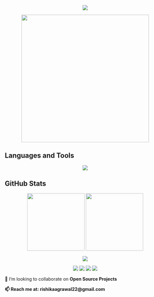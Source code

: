 <!-- Animated Header -->
<p align="center">
  <img src="https://readme-typing-svg.herokuapp.com?font=Raleway&weight=600&size=32&color=C084F5&center=true&vCenter=true&width=850&height=70&lines=Hey+👋+I'm+Rishika;MERN+Stack+Developer+'+💻+';Always+Learning+🚀" />
</p>

<p align="center">
  <img src="https://user-images.githubusercontent.com/74038190/219923809-b86dc415-a0c2-4a38-bc88-ad6cf06395a8.gif" width="400" />
</p>

<!--<p align="center">
  <img src="https://user-images.githubusercontent.com/74038190/212284145-bf2c01a8-c448-4f1a-b911-996024c84606.gif" width="400" />
</p> -->

## Languages and Tools
<p align="center">
  <img src="https://skillicons.dev/icons?i=html,css,react,nextjs,tailwind,sass,vite,redux,nodejs,express,python,java,rust,mongodb,postgres,mysql,redis,appwrite,firebase,aws,azure,vercel,git,github,linux,postman" />
</p>


## GitHub Stats  
<p align="center">
  <img src="https://github-readme-stats.vercel.app/api?username=Rishika-993&show_icons=true&hide_border=true&theme=tokyonight" height="180em"/>
  <img src="https://github-readme-stats.vercel.app/api/top-langs/?username=Rishika-993&layout=compact&hide_border=true&theme=tokyonight&hide=jupyter%20notebook" height="180em"/>
</p>


<p align="center">
  <img src="https://github-readme-streak-stats.herokuapp.com?user=Rishika-993&theme=tokyonight&hide_border=true" />
</p>

<!-- <p align="center">
  <img src="https://github.com/Rishika-993/Rishika-993/blob/output/github-contribution-grid-snake.svg" alt="snake animation"/>
</p> -->


<p align="center">
  <img src="https://img.shields.io/badge/Code-MERN-informational?style=for-the-badge&logo=javascript&color=yellow" />
  <img src="https://img.shields.io/badge/Cloud-AWS%20%7C%20Azure-orange?style=for-the-badge&logo=amazonaws" />
  <img src="https://img.shields.io/badge/Focus-Fullstack-blueviolet?style=for-the-badge&logo=linux" />
  <img src="https://komarev.com/ghpvc/?username=Rishika-993&style=for-the-badge&color=brightgreen" />
</p>
<p>👯 I’m looking to collaborate on <b>Open Source Projects</p>
<p>📫 Reach me at: <b>rishikaagrawal22@gmail.com</p>


<!-- ## 🌟 Featured Projects  
| Project | Description | Live Demo |
|---------|-------------|-----------|
| 🚀 **CloudNotes** | A full-stack note app with AWS S3 & Lambda | [Demo](https://yourlink.com) |
| 📊 **DevOps Dashboard** | Kubernetes monitoring tool | [Demo](https://yourlink.com) |
| 💻 **Portfolio** | Personal portfolio with Next.js | [Visit](https://yourportfolio.com) |

-->


<!-- ## 🌐 Connect With Me  
<p align="center">
  <a href="https://linkedin.com/in/YOUR-LINKEDIN"><img src="https://skillicons.dev/icons?i=linkedin" /></a>
  <a href="https://twitter.com/YOUR-TWITTER"><img src="https://skillicons.dev/icons?i=twitter" /></a>
  <a href="mailto:YOUR-EMAIL"><img src="https://skillicons.dev/icons?i=gmail" /></a>
  <a href="https://yourportfolio.com"><img src="https://skillicons.dev/icons?i=devto" /></a>
</p> -->
